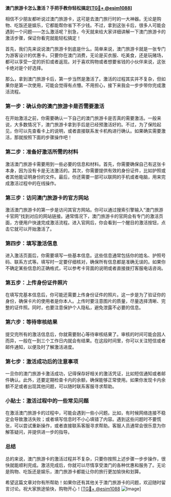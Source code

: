 **澳门旅游卡怎么激活？手把手教你轻松搞定[[TG💪+ @esim1088](https://t.me/s/esim1088)]**

相信不少朋友都听说过澳门旅游卡，这可是去澳门旅行时的一大神器。无论是购物、吃饭还是娱乐，它都能帮你省下不少钱。不过，拿到这张卡后，很多人可能会遇到一个问题——怎么激活呢？别急，今天就来给大家详细讲解一下澳门旅游卡的激活步骤，保证你看完就能轻松搞定！

首先，我们先来说说澳门旅游卡到底是什么。简单来说，澳门旅游卡就是一张专门为游客设计的优惠卡。只要你在澳门消费，无论是买衣服、吃美食，还是玩赌场，都可以享受一定的折扣或者返现。对于喜欢购物或者想要省钱的小伙伴来说，这张卡绝对是个好选择。

那么，拿到澳门旅游卡后，第一步当然是激活了。激活的过程其实并不复杂，但如果你是第一次使用，可能会觉得有点懵。不用担心，接下来我会一步步带你完成激活流程。

### 第一步：确认你的澳门旅游卡是否需要激活

在开始激活之前，你需要确认一下自己的澳门旅游卡是否真的需要激活。一般来说，大多数情况下，澳门旅游卡拿到手后是已经预激活好的。不过，为了保险起见，你可以先查看卡上的说明，或者直接联系发卡机构进行确认。如果确实需要激活，那就按照下面的步骤操作吧！

### 第二步：准备好激活所需的材料

激活澳门旅游卡需要用到一些必要的信息和材料。首先，你需要确保自己有这张卡本身，因为没有卡是无法激活的。其次，你需要提供有效的身份证件，比如护照或者其他能证明身份的文件。最后，你还需要一部可以联网的手机或者电脑，用来完成激活过程中的在线操作。

### 第三步：访问澳门旅游卡的官方网站

激活澳门旅游卡的第一步是访问其官方网站。你可以通过搜索引擎输入“澳门旅游卡官网”找到对应的网站链接。通常情况下，澳门旅游卡的官网会有专门的激活页面，方便用户快速完成激活流程。进入官网后，你会看到一个醒目的激活按钮，点击它就可以开始激活了。

### 第四步：填写激活信息

进入激活页面后，你需要填写一些基本信息。这些信息通常包括你的姓名、护照号码、联系方式等。填写时一定要仔细核对，确保所有信息都是准确无误的。如果你不确定某些信息的正确格式，可以参考卡背面的说明或者直接拨打客服电话咨询。

### 第五步：上传身份证件照片

在填写完基本信息后，你可能还需要上传身份证件的照片。这一步是为了验证你的身份，确保卡片的使用者是你本人。上传时要注意图片的质量，尽量选择清晰、完整的证件照。同时，也要注意保护个人隐私，避免泄露不必要的信息。

### 第六步：等待审核结果

提交完所有的激活信息后，你就需要耐心等待审核结果了。审核的时间可能会因人而异，一般在一到三个工作日内就会有结果。在这段时间里，你可以关注短信或者邮件通知，以便及时了解激活进度。

### 第七步：激活成功后的注意事项

一旦你的澳门旅游卡激活成功，记得保存好相关的激活凭证，比如短信通知或者邮件确认。此外，还要定期检查卡内的余额，确保能够正常使用。如果你发现卡内余额不足或者出现其他问题，可以随时联系客服寻求帮助。

### 小贴士：激活过程中的一些常见问题

在激活澳门旅游卡的过程中，可能会遇到一些小问题。比如，有时候网络连接不稳定会导致激活失败；或者填写信息时不小心填错了内容。遇到这些问题时不要慌张，可以尝试重新操作，或者直接联系客服寻求帮助。客服人员通常会很乐意为你解答疑问，并提供进一步的指导。

### 总结

总的来说，澳门旅游卡的激活过程并不复杂，只要你按照上述步骤一步步操作，很快就能顺利完成。激活完成后，你就可以尽情享受澳门的各种优惠和服务了。无论是购物、吃饭还是娱乐，澳门旅游卡都能让你的旅行更加愉快和划算。

希望这篇文章对你有所帮助！如果你还有其他关于澳门旅游卡的问题，欢迎随时留言讨论。祝大家旅途愉快，购物开心！[[TG💪+ @esim1088](https://t.me/s/esim1088) ![Image](https://i.postimg.cc/4NQfJmqS/Snipaste-2025-05-13-00-14-12.png)]
